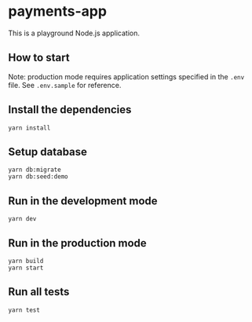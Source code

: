 # payments-app

This is a playground Node.js application.

## How to start

Note: production mode requires application settings specified in the `.env` file. See `.env.sample` for reference.

## Install the dependencies

```
yarn install
```

## Setup database

```
yarn db:migrate
yarn db:seed:demo
```

## Run in the development mode

```
yarn dev
```

## Run in the production mode

```
yarn build
yarn start
```

## Run all tests

```
yarn test
```
